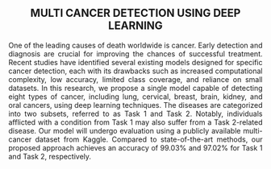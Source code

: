 <h2 align="center">MULTI CANCER DETECTION USING DEEP LEARNING</h2>

<p style="text-align: justify;">One of the leading causes of death worldwide is cancer. Early detection and diagnosis are crucial for improving the chances of successful treatment. Recent studies have identified several existing models designed for specific cancer detection, each with its drawbacks such as increased computational complexity, low accuracy, limited class coverage, and reliance on small datasets. In this research, we propose a single model capable of detecting eight types of cancer, including lung, cervical, breast, brain, kidney, and oral cancers, using deep learning techniques. The diseases are categorized into two subsets, referred to as Task 1 and Task 2. Notably, individuals afflicted with a condition from Task 1 may also suffer from a Task 2-related disease. Our model will undergo evaluation using a publicly available multi-cancer dataset from Kaggle. Compared to state-of-the-art methods, our proposed approach achieves an accuracy of 99.03% and 97.02% for Task 1 and Task 2, respectively.</p>

